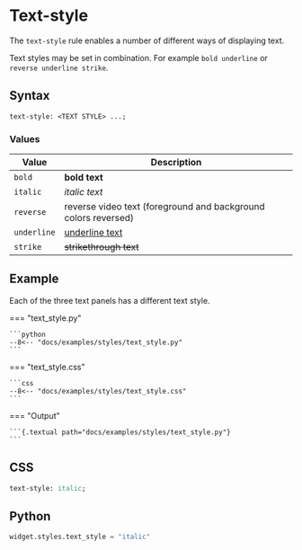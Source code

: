 # Text-style

The `text-style` rule enables a number of different ways of displaying text.

Text styles may be set in combination.
For example `bold underline` or `reverse underline strike`.

## Syntax

```
text-style: <TEXT STYLE> ...;
```

### Values

| Value       | Description                                                    |
|-------------|----------------------------------------------------------------|
| `bold`      | **bold text**                                                  |
| `italic`    | _italic text_                                                  |
| `reverse`   | reverse video text (foreground and background colors reversed) |
| `underline` | <u>underline text</u>                                          |
| `strike`    | <s>strikethrough text</s>                                      |

## Example

Each of the three text panels has a different text style.

=== "text_style.py"

    ```python
    --8<-- "docs/examples/styles/text_style.py"
    ```

=== "text_style.css"

    ```css
    --8<-- "docs/examples/styles/text_style.css"
    ```

=== "Output"

    ```{.textual path="docs/examples/styles/text_style.py"}
    ```

## CSS

```sass
text-style: italic;
```

## Python

```python
widget.styles.text_style = "italic"
```
